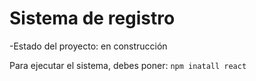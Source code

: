 <h1>Sistema de registro</h1>


-Estado del proyecto: en construcción

Para ejecutar el sistema, debes poner:
```npm inatall react```
